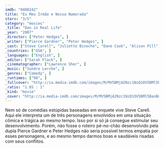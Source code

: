 ```yaml
---
imdb: "0480242"
title: "Eu Meu Irmão e Nossa Namorada"
stars: "3/5"
category: "movies"
_title: "Dan in Real Life"
_year: "2007"
_director: ["Peter Hedges", ]
_writer: ["Pierce Gardner", "Peter Hedges", ]
_cast: ["Steve Carell", "Juliette Binoche", "Dane Cook", "Alison Pill", "Britt Robertson", "Marlene Lawston", "Dianne Wiest", "John Mahoney", "Norbert Leo Butz", ]
_countries: ["USA", ]
_languages: ["English", ]
_editor: ["Sarah Flack", ]
_cinematographer: ["Lawrence Sher", ]
_music: ["Sondre Lerche", ]
_genres: ["Comedy", ]
_runtimes: ["98", ]
_fullcover: "http://ia.media-imdb.com/images/M/MV5BMjA2Nzc1NzQ1OV5BMl5BanBnXkFtZTcwOTE0MDE1MQ@@.jpg"
_ratio: "1.85 : 1"
_kind: "movie"
_cover: "http://ia.media-imdb.com/images/M/MV5BMjA2Nzc1NzQ1OV5BMl5BanBnXkFtZTcwOTE0MDE1MQ@@._V1._SX95_SY140_.jpg"
---
```

Nem só de comédias estúpidas baseadas em enquete vive Steve Carell. Aqui ele interpreta um de três personagens envolvidos em uma situação cômica e trágica ao mesmo tempo. Isso por si só já consegue estimular seu desenvolvimento. Porém, não fosse o roteiro pé-no-chão desenvolvido pela dupla Pierce Gardner e Peter Hedges não seria possível termos empatia por esses personagens, e ao mesmo tempo darmos boas e saudáveis risadas com seus conflitos.

